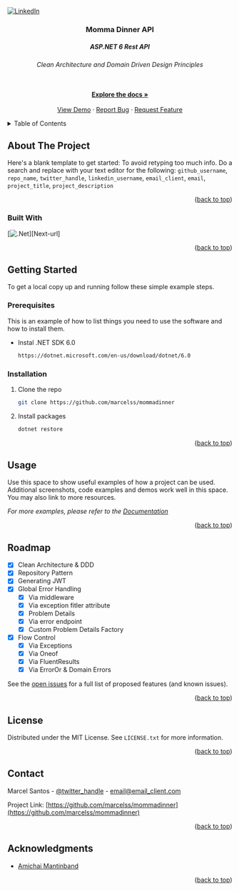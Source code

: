 <div id="top"></div>
<!--
*** Thanks for checking out the Best-README-Template. If you have a suggestion
*** that would make this better, please fork the repo and create a pull request
*** or simply open an issue with the tag "enhancement".
*** Don't forget to give the project a star!
*** Thanks again! Now go create something AMAZING! :D
-->



<!-- PROJECT SHIELDS -->
<!--
*** I'm using markdown "reference style" links for readability.
*** Reference links are enclosed in brackets [ ] instead of parentheses ( ).
*** See the bottom of this document for the declaration of the reference variables
*** for contributors-url, forks-url, etc. This is an optional, concise syntax you may use.
*** https://www.markdownguide.org/basic-syntax/#reference-style-links
-->
[![LinkedIn][linkedin-shield]][linkedin-url]


<div align="center">
  <a href="https://github.com/marcelss/mommadinner">
    
  </a>

<h3 align="center">Momma Dinner API</h3>

  <p align="center">
    <h5>ASP.NET 6 Rest API</h5>
    <h6>Clean Architecture and Domain Driven Design Principles</h6>
    <br />    
    <a href="https://github.com/marcelss/mommadinner"><strong>Explore the docs »</strong></a>
    <br />
    <br />
    <a href="https://github.com/marcelss/mommadinner">View Demo</a>
    ·
    <a href="https://github.com/marcelss/mommadinner/issues">Report Bug</a>
    ·
    <a href="https://github.com/marcelss/mommadinner/issues">Request Feature</a>
  </p>
</div>



<!-- TABLE OF CONTENTS -->
<details>
  <summary>Table of Contents</summary>
  <ol>
    <li>
      <a href="#about-the-project">About The Project</a>
      <ul>
        <li><a href="#built-with">Built With</a></li>
      </ul>
    </li>
    <li>
      <a href="#getting-started">Getting Started</a>
      <ul>
        <li><a href="#prerequisites">Prerequisites</a></li>
        <li><a href="#installation">Installation</a></li>
      </ul>
    </li>
    <li><a href="#usage">Usage</a></li>
    <li><a href="#roadmap">Roadmap</a></li>    
    <li><a href="#license">License</a></li>
    <li><a href="#contact">Contact</a></li>
    <li><a href="#acknowledgments">Acknowledgments</a></li>
  </ol>
</details>



<!-- ABOUT THE PROJECT -->
## About The Project

Here's a blank template to get started: To avoid retyping too much info. Do a search and replace with your text editor for the following: `github_username`, `repo_name`, `twitter_handle`, `linkedin_username`, `email_client`, `email`, `project_title`, `project_description`

<p align="right">(<a href="#top">back to top</a>)</p>



### Built With

  [![.Net]][Next-url]

<p align="right">(<a href="#top">back to top</a>)</p>



<!-- GETTING STARTED -->
## Getting Started

To get a local copy up and running follow these simple example steps.

### Prerequisites

This is an example of how to list things you need to use the software and how to install them.
* Instal .NET SDK 6.0 
  ```sh
  https://dotnet.microsoft.com/en-us/download/dotnet/6.0
  ```

### Installation

1. Clone the repo
   ```sh
   git clone https://github.com/marcelss/mommadinner
   ```
2. Install packages
   ```sh
   dotnet restore
   ```

<p align="right">(<a href="#top">back to top</a>)</p>



<!-- USAGE EXAMPLES -->
## Usage

Use this space to show useful examples of how a project can be used. Additional screenshots, code examples and demos work well in this space. You may also link to more resources.

_For more examples, please refer to the [Documentation](https://github.com/marcelss/mommadinner/tree/main/Docs)_

<p align="right">(<a href="#top">back to top</a>)</p>



<!-- ROADMAP -->
## Roadmap

- [x] Clean Architecture & DDD
- [x] Repository Pattern
- [x] Generating JWT
- [x] Global Error Handling
    - [x] Via middleware
    - [x] Via exception fitler attribute
    - [x] Problem Details
    - [x] Via error endpoint
    - [x] Custom Problem Details Factory
- [x] Flow Control
    - [x] Via Exceptions
    - [x] Via Oneof
    - [x] Via FluentResults
    - [x] Via ErrorOr & Domain Errors

See the [open issues](https://github.com/marcelss/mommadinner/issues) for a full list of proposed features (and known issues).

<p align="right">(<a href="#top">back to top</a>)</p>


<!-- LICENSE -->
## License

Distributed under the MIT License. See `LICENSE.txt` for more information.

<p align="right">(<a href="#top">back to top</a>)</p>



<!-- CONTACT -->
## Contact

Marcel Santos - [@twitter_handle](https://twitter.com/twitter_handle) - email@email_client.com

Project Link: [https://github.com/marcelss/mommadinner](https://github.com/marcelss/mommadinner)

<p align="right">(<a href="#top">back to top</a>)</p>



<!-- ACKNOWLEDGMENTS -->
## Acknowledgments

* [Amichai Mantinband](https://www.youtube.com/c/AmichaiMantinband)


<p align="right">(<a href="#top">back to top</a>)</p>



<!-- MARKDOWN LINKS & IMAGES -->
<!-- https://www.markdownguide.org/basic-syntax/#reference-style-links -->
[linkedin-shield]: https://img.shields.io/badge/-LinkedIn-black.svg?style=for-the-badge&logo=linkedin&colorB=555
[linkedin-url]: https://linkedin.com/in/marcelss
[product-screenshot]: images/screenshot.png
[Visual-Studio-Code]:https://img.shields.io/badge/Visual%20Studio%20Code-0078d7.svg?style=for-the-badge&logo=visual-studio-code&logoColor=white
[.Net-url]: https://dotnet.microsoft.com
[.Net]: https://img.shields.io/badge/.NET-5C2D91?style=for-the-badge&logo=.net&logoColor=white